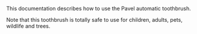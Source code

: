This documentation describes how to use the Pavel automatic toothbrush.

Note that this toothbrush is totally safe to use for children, adults, pets, wildlife and trees.
